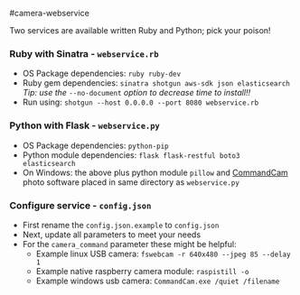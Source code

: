 #camera-webservice

Two services are available written Ruby and Python; pick your poison!

### Ruby with Sinatra - `webservice.rb` ###
* OS Package dependencies: `ruby ruby-dev`
* Ruby gem dependencies: `sinatra shotgun aws-sdk json elasticsearch` *Tip:  use the* `--no-document` *option to decrease time to install!!*
* Run using: `shotgun --host 0.0.0.0 --port 8080 webservice.rb`

### Python with Flask - `webservice.py` ###
* OS Package dependencies: `python-pip`
* Python module dependencies: `flask flask-restful boto3 elasticsearch`
* On Windows: the above plus python module `pillow` and [CommandCam](https://batchloaf.wordpress.com/commandcam/ "CommandCam") photo software placed in same directory as `webservice.py`

### Configure service - `config.json` ###

* First rename the `config.json.example` to `config.json`
* Next, update all parameters to meet your needs
* For the `camera_command` parameter these might be helpful:
  * Example linux USB camera: `fswebcam -r 640x480 --jpeg 85 --delay 1`
  * Example native raspberry camera module: `raspistill -o`
  * Example windows usb camera: `CommandCam.exe /quiet /filename`

